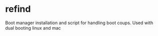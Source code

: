 # refind
Boot manager installation and script for handling boot coups. Used with dual booting linux and mac
